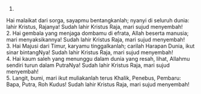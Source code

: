 1.
Hai malaikat dari sorga, sayapmu bentangkanlah;
nyanyi di seluruh dunia: lahir Kristus, Rajanya!
Sudah lahir Kristus Raja, mari sujud menyembah!
<br>
2.
Hai gembala yang menjaga dombamu di efrata,
Allah beserta manusia; mari menyaksikannya!
Sudah lahir Kristus Raja, mari sujud menyembah!
<br>
3.
Hai Majusi dari Timur, karyamu tinggalkanlah;
carilah Harapan Dunia, ikut sinar bintangNya!
Sudah lahir Kristus Raja, mari sujud menyembah!
<br>
4.
Hai kaum saleh yang menunggu dalam dunia yang resah,
lihat, Allahmu sendiri turun dalam PutraNya!
Sudah lahir Kristus Raja, mari sujud menyembah!
<br>
5.
Langit, bumi, mari ikut muliakanlah terus
Khalik, Penebus, Pembaru: Bapa, Putra, Roh Kudus!
Sudah lahir Kristus Raja, mari sujud menyembah!